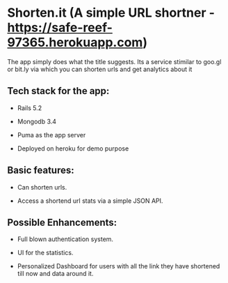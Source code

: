 # Shorten.it (A simple URL shortner - https://safe-reef-97365.herokuapp.com)

The app simply does what the title suggests. Its a service stimilar to goo.gl or bit.ly 
via which you can shorten urls and get analytics about it

## Tech stack for the app:

* Rails 5.2

* Mongodb 3.4

* Puma as the app server

* Deployed on heroku for demo purpose

## Basic features:

* Can shorten urls.

* Access a shortend url stats via a simple JSON API.

## Possible Enhancements:

* Full blown authentication system.

* UI for the statistics.

* Personalized Dashboard for users with all the link they have shortened till now and data around it.
